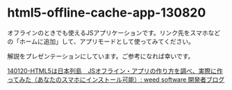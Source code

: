 html5-offline-cache-app-130820
==============================

オフラインのときでも使えるJSアプリケーションです。リンク先をスマホなどの「ホームに追加」して、アプリモードとして使ってみてください。

解説をプレゼンテーションにしています。ご参考になれば幸いです。

[140120-HTML5は日本列島　JSオフライン・アプリの作り方を調べ、実際に作ってみた（あなたのスマホにインストール可能）: weed software 開発者ブログ](http://weed.cocolog-nifty.com/wzero3es/2014/01/140120-html5js-.html)